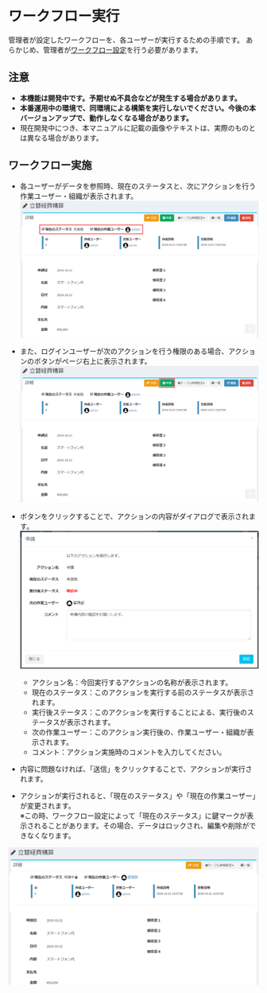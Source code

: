 # ワークフロー実行
管理者が設定したワークフローを、各ユーザーが実行するための手順です。
あらかじめ、管理者が[ワークフロー設定](/ja/workflow)を行う必要があります。

## 注意
- **本機能は開発中です。予期せぬ不具合などが発生する場合があります。**
- **本番運用中の環境で、同環境による構築を実行しないでください。今後の本バージョンアップで、動作しなくなる場合があります。**
- 現在開発中につき、本マニュアルに記載の画像やテキストは、実際のものとは異なる場合があります。

## ワークフロー実施
- 各ユーザーがデータを参照時、現在のステータスと、次にアクションを行う作業ユーザー・組織が表示されます。
![ワークフロー画面](img/workflow/workflow_data2.png)  


- また、ログインユーザーが次のアクションを行う権限のある場合、アクションのボタンがページ右上に表示されます。  
![ワークフロー画面](img/workflow/workflow_data1.png)  


- ボタンをクリックすることで、アクションの内容がダイアログで表示されます。  
![ワークフロー画面](img/workflow/workflow_data3.png)  

   - アクション名：今回実行するアクションの名称が表示されます。
   - 現在のステータス：このアクションを実行する前のステータスが表示されます。
   - 実行後ステータス：このアクションを実行することによる、実行後のステータスが表示されます。
   - 次の作業ユーザー：このアクション実行後の、作業ユーザー・組織が表示されます。
   - コメント：アクション実施時のコメントを入力してください。

- 内容に問題なければ、「送信」をクリックすることで、アクションが実行されます。

- アクションが実行されると、「現在のステータス」や「現在の作業ユーザー」が変更されます。  
※この時、ワークフロー設定によって「現在のステータス」に鍵マークが表示されることがあります。その場合、データはロックされ、編集や削除ができなくなります。

![ワークフロー画面](img/workflow/workflow_data4.png)  

